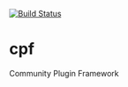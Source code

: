 [![Build Status](https://travis-ci.org/Tiger66639/cpf.svg)](https://travis-ci.org/Tiger66639/cpf)
# cpf
Community Plugin Framework
